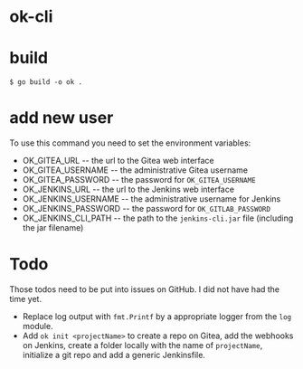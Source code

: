 # ok-cli

# build

```
$ go build -o ok .
```

# add new user

To use this command you need to set the environment variables:

* OK_GITEA_URL -- the url to the Gitea web interface
* OK_GITEA_USERNAME -- the administrative Gitea username
* OK_GITEA_PASSWORD -- the password for `OK_GITEA_USERNAME`
* OK_JENKINS_URL -- the url to the Jenkins web interface
* OK_JENKINS_USERNAME -- the administrative username for Jenkins
* OK_JENKINS_PASSWORD -- the password for `OK_GITLAB_PASSWORD`
* OK_JENKINS_CLI_PATH -- the path to the `jenkins-cli.jar` file (including the jar filename)

# Todo
Those todos need to be put into issues on GitHub. I did not have had the time yet.

* Replace log output with `fmt.Printf` by a appropriate logger from the `log` module.
* Add `ok init <projectName>` to create a repo on Gitea, add the webhooks on Jenkins, create a folder locally with the
  name of `projectName`, initialize a git repo and add a generic Jenkinsfile.
